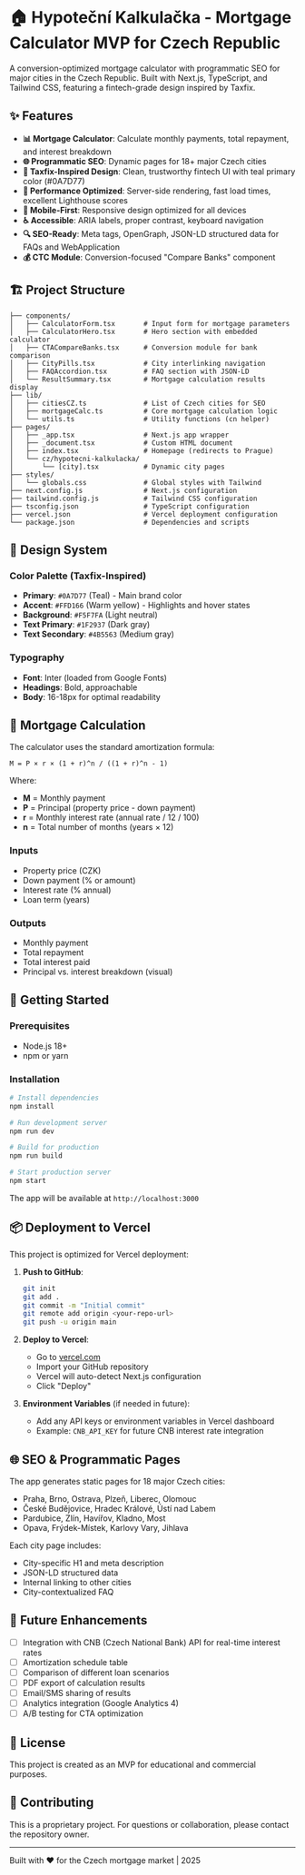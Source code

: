 # 🏠 Hypoteční Kalkulačka - Mortgage Calculator MVP for Czech Republic

A conversion-optimized mortgage calculator with programmatic SEO for major cities in the Czech Republic. Built with Next.js, TypeScript, and Tailwind CSS, featuring a fintech-grade design inspired by Taxfix.

## ✨ Features

- **📊 Mortgage Calculator**: Calculate monthly payments, total repayment, and interest breakdown
- **🌐 Programmatic SEO**: Dynamic pages for 18+ major Czech cities
- **🎨 Taxfix-Inspired Design**: Clean, trustworthy fintech UI with teal primary color (#0A7D77)
- **🚀 Performance Optimized**: Server-side rendering, fast load times, excellent Lighthouse scores
- **📱 Mobile-First**: Responsive design optimized for all devices
- **♿ Accessible**: ARIA labels, proper contrast, keyboard navigation
- **🔍 SEO-Ready**: Meta tags, OpenGraph, JSON-LD structured data for FAQs and WebApplication
- **💰 CTC Module**: Conversion-focused "Compare Banks" component

## 🏗️ Project Structure

```
├── components/
│   ├── CalculatorForm.tsx       # Input form for mortgage parameters
│   ├── CalculatorHero.tsx       # Hero section with embedded calculator
│   ├── CTACompareBanks.tsx      # Conversion module for bank comparison
│   ├── CityPills.tsx            # City interlinking navigation
│   ├── FAQAccordion.tsx         # FAQ section with JSON-LD
│   └── ResultSummary.tsx        # Mortgage calculation results display
├── lib/
│   ├── citiesCZ.ts              # List of Czech cities for SEO
│   ├── mortgageCalc.ts          # Core mortgage calculation logic
│   └── utils.ts                 # Utility functions (cn helper)
├── pages/
│   ├── _app.tsx                 # Next.js app wrapper
│   ├── _document.tsx            # Custom HTML document
│   ├── index.tsx                # Homepage (redirects to Prague)
│   └── cz/hypotecni-kalkulacka/
│       └── [city].tsx           # Dynamic city pages
├── styles/
│   └── globals.css              # Global styles with Tailwind
├── next.config.js               # Next.js configuration
├── tailwind.config.js           # Tailwind CSS configuration
├── tsconfig.json                # TypeScript configuration
├── vercel.json                  # Vercel deployment configuration
└── package.json                 # Dependencies and scripts
```

## 🎨 Design System

### Color Palette (Taxfix-Inspired)

- **Primary**: `#0A7D77` (Teal) - Main brand color
- **Accent**: `#FFD166` (Warm yellow) - Highlights and hover states
- **Background**: `#F5F7FA` (Light neutral)
- **Text Primary**: `#1F2937` (Dark gray)
- **Text Secondary**: `#4B5563` (Medium gray)

### Typography

- **Font**: Inter (loaded from Google Fonts)
- **Headings**: Bold, approachable
- **Body**: 16-18px for optimal readability

## 🧮 Mortgage Calculation

The calculator uses the standard amortization formula:

```
M = P × r × (1 + r)^n / ((1 + r)^n - 1)
```

Where:
- **M** = Monthly payment
- **P** = Principal (property price - down payment)
- **r** = Monthly interest rate (annual rate / 12 / 100)
- **n** = Total number of months (years × 12)

### Inputs
- Property price (CZK)
- Down payment (% or amount)
- Interest rate (% annual)
- Loan term (years)

### Outputs
- Monthly payment
- Total repayment
- Total interest paid
- Principal vs. interest breakdown (visual)

## 🚀 Getting Started

### Prerequisites

- Node.js 18+ 
- npm or yarn

### Installation

```bash
# Install dependencies
npm install

# Run development server
npm run dev

# Build for production
npm run build

# Start production server
npm start
```

The app will be available at `http://localhost:3000`

## 📦 Deployment to Vercel

This project is optimized for Vercel deployment:

1. **Push to GitHub**:
   ```bash
   git init
   git add .
   git commit -m "Initial commit"
   git remote add origin <your-repo-url>
   git push -u origin main
   ```

2. **Deploy to Vercel**:
   - Go to [vercel.com](https://vercel.com)
   - Import your GitHub repository
   - Vercel will auto-detect Next.js configuration
   - Click "Deploy"

3. **Environment Variables** (if needed in future):
   - Add any API keys or environment variables in Vercel dashboard
   - Example: `CNB_API_KEY` for future CNB interest rate integration

## 🌐 SEO & Programmatic Pages

The app generates static pages for 18 major Czech cities:

- Praha, Brno, Ostrava, Plzeň, Liberec, Olomouc
- České Budějovice, Hradec Králové, Ústí nad Labem
- Pardubice, Zlín, Havířov, Kladno, Most
- Opava, Frýdek-Místek, Karlovy Vary, Jihlava

Each city page includes:
- City-specific H1 and meta description
- JSON-LD structured data
- Internal linking to other cities
- City-contextualized FAQ

## 🔮 Future Enhancements

- [ ] Integration with CNB (Czech National Bank) API for real-time interest rates
- [ ] Amortization schedule table
- [ ] Comparison of different loan scenarios
- [ ] PDF export of calculation results
- [ ] Email/SMS sharing of results
- [ ] Analytics integration (Google Analytics 4)
- [ ] A/B testing for CTA optimization

## 📄 License

This project is created as an MVP for educational and commercial purposes.

## 🤝 Contributing

This is a proprietary project. For questions or collaboration, please contact the repository owner.

---

Built with ❤️ for the Czech mortgage market | 2025


